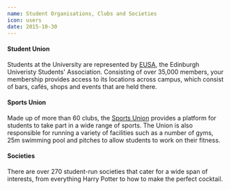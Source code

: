 ```yaml
---
name: Student Organisations, Clubs and Societies
icon: users
date: 2015-10-30
---
```


#### Student Union

Students at the University are represented by [EUSA](https://www.eusa.ed.ac.uk/), the Edinburgh Univeristy Students' Association. Consisting of over 35,000 members, your membership provides access to its locations across campus, which consist of bars, caf&eacute;s, shops and events that are held there.

#### Sports Union

Made up of more than 60 clubs, the [Sports Union](http://www.ed.ac.uk/sports-union) provides a platform for students to take part in a wide range of sports. The Union is also responsible for running a variety of facilities such as a number of gyms, 25m swimming pool and pitches to allow students to work on their fitness.

#### Societies

There are over 270 student-run societies that cater for a wide span of interests, from everything Harry Potter to how to make the perfect cocktail.
